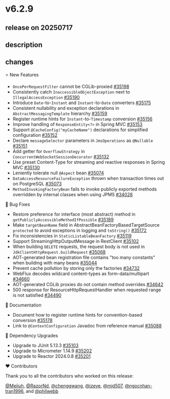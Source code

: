 # v6.2.9

## release on 20250717

## description

## changes

⭐ New Features

* <code>OncePerRequestFilter</code> cannot be CGLib-proxied <a href="https://github.com/spring-projects/spring-framework/issues/35198" data-hovercard-type="issue" data-hovercard-url="/spring-projects/spring-framework/issues/35198/hovercard">#35198</a>
* Consistently catch <code>InaccessibleObjectException</code> next to <code>IllegalAccessException</code> <a href="https://github.com/spring-projects/spring-framework/issues/35190" data-hovercard-type="issue" data-hovercard-url="/spring-projects/spring-framework/issues/35190/hovercard">#35190</a>
* Introduce <code>Date</code>-to-<code>Instant</code> and <code>Instant</code>-to-<code>Date</code> converters <a href="https://github.com/spring-projects/spring-framework/issues/35175" data-hovercard-type="issue" data-hovercard-url="/spring-projects/spring-framework/issues/35175/hovercard">#35175</a>
* Consistent nullability and exception declarations in <code>AbstractMessagingTemplate</code> hierarchy <a href="https://github.com/spring-projects/spring-framework/issues/35159" data-hovercard-type="issue" data-hovercard-url="/spring-projects/spring-framework/issues/35159/hovercard">#35159</a>
* Register runtime hints for <code>Instant</code>-to-<code>Timestamp</code> conversion <a href="https://github.com/spring-projects/spring-framework/issues/35156" data-hovercard-type="issue" data-hovercard-url="/spring-projects/spring-framework/issues/35156/hovercard">#35156</a>
* Improve handling of <code>ResponseEntity&lt;?&gt;</code> in Spring MVC <a href="https://github.com/spring-projects/spring-framework/issues/35153" data-hovercard-type="issue" data-hovercard-url="/spring-projects/spring-framework/issues/35153/hovercard">#35153</a>
* Support <code>@CacheConfig("myCacheName")</code> declarations for simplified configuration <a href="https://github.com/spring-projects/spring-framework/issues/35152" data-hovercard-type="issue" data-hovercard-url="/spring-projects/spring-framework/issues/35152/hovercard">#35152</a>
* Declare <code>messageSelector</code> parameters in <code>JmsOperations</code> as <code>@Nullable</code> <a href="https://github.com/spring-projects/spring-framework/pull/35151" data-hovercard-type="pull_request" data-hovercard-url="/spring-projects/spring-framework/pull/35151/hovercard">#35151</a>
* Add getter for <code>OverflowStrategy</code> in <code>ConcurrentWebSocketSessionDecorator</code> <a href="https://github.com/spring-projects/spring-framework/pull/35132" data-hovercard-type="pull_request" data-hovercard-url="/spring-projects/spring-framework/pull/35132/hovercard">#35132</a>
* Use preset Content-Type for streaming and reactive responses in Spring MVC <a href="https://github.com/spring-projects/spring-framework/issues/35130" data-hovercard-type="issue" data-hovercard-url="/spring-projects/spring-framework/issues/35130/hovercard">#35130</a>
* Leniently tolerate null <code>@Aspect</code> bean <a href="https://github.com/spring-projects/spring-framework/issues/35074" data-hovercard-type="issue" data-hovercard-url="/spring-projects/spring-framework/issues/35074/hovercard">#35074</a>
* <code>DataAccessResourceFailureException</code> thrown when transaction times out on PostgreSQL <a href="https://github.com/spring-projects/spring-framework/issues/35073" data-hovercard-type="issue" data-hovercard-url="/spring-projects/spring-framework/issues/35073/hovercard">#35073</a>
* <code>MethodInvokingFactoryBean</code> fails to invoke publicly exported methods overridden by internal classes when using JPMS <a href="https://github.com/spring-projects/spring-framework/issues/34028" data-hovercard-type="issue" data-hovercard-url="/spring-projects/spring-framework/issues/34028/hovercard">#34028</a>

🐞 Bug Fixes

* Restore preference for interface (most abstract) method in <code>getPubliclyAccessibleMethodIfPossible</code> <a href="https://github.com/spring-projects/spring-framework/issues/35189" data-hovercard-type="issue" data-hovercard-url="/spring-projects/spring-framework/issues/35189/hovercard">#35189</a>
* Make <code>targetBeanName</code> field in AbstractBeanFactoryBasedTargetSource <code>protected</code> to avoid exceptions in logging and <code>toString()</code> <a href="https://github.com/spring-projects/spring-framework/pull/35172" data-hovercard-type="pull_request" data-hovercard-url="/spring-projects/spring-framework/pull/35172/hovercard">#35172</a>
* Fix inconsistencies in <code>StaticListableBeanFactory</code> <a href="https://github.com/spring-projects/spring-framework/issues/35119" data-hovercard-type="issue" data-hovercard-url="/spring-projects/spring-framework/issues/35119/hovercard">#35119</a>
* Support StreamingHttpOutputMessage in RestClient <a href="https://github.com/spring-projects/spring-framework/pull/35102" data-hovercard-type="pull_request" data-hovercard-url="/spring-projects/spring-framework/pull/35102/hovercard">#35102</a>
* When building <code>DELETE</code> requests, the request body is not used in <code>JdkClientHttpRequest.buildRequest</code> <a href="https://github.com/spring-projects/spring-framework/issues/35068" data-hovercard-type="issue" data-hovercard-url="/spring-projects/spring-framework/issues/35068/hovercard">#35068</a>
* AOT-generated bean registration file contains "too many constants" when building with many beans <a href="https://github.com/spring-projects/spring-framework/issues/35044" data-hovercard-type="issue" data-hovercard-url="/spring-projects/spring-framework/issues/35044/hovercard">#35044</a>
* Prevent cache pollution by storing only the factories <a href="https://github.com/spring-projects/spring-framework/pull/34732" data-hovercard-type="pull_request" data-hovercard-url="/spring-projects/spring-framework/pull/34732/hovercard">#34732</a>
* WebFlux decodes wildcard content-types as form-data/multipart <a href="https://github.com/spring-projects/spring-framework/issues/34660" data-hovercard-type="issue" data-hovercard-url="/spring-projects/spring-framework/issues/34660/hovercard">#34660</a>
* AOT-generated CGLib proxies do not contain method overrides <a href="https://github.com/spring-projects/spring-framework/issues/34642" data-hovercard-type="issue" data-hovercard-url="/spring-projects/spring-framework/issues/34642/hovercard">#34642</a>
* 500 response for ResourceHttpRequestHandler when requested range is not satisfied <a href="https://github.com/spring-projects/spring-framework/issues/34490" data-hovercard-type="issue" data-hovercard-url="/spring-projects/spring-framework/issues/34490/hovercard">#34490</a>

📔 Documentation

* Document how to register runtime hints for convention-based conversion <a href="https://github.com/spring-projects/spring-framework/issues/35178" data-hovercard-type="issue" data-hovercard-url="/spring-projects/spring-framework/issues/35178/hovercard">#35178</a>
* Link to <code>@ContextConfiguration</code> Javadoc from reference manual <a href="https://github.com/spring-projects/spring-framework/pull/35088" data-hovercard-type="pull_request" data-hovercard-url="/spring-projects/spring-framework/pull/35088/hovercard">#35088</a>

🔨 Dependency Upgrades

* Upgrade to JUnit 5.13.3 <a href="https://github.com/spring-projects/spring-framework/issues/35103" data-hovercard-type="issue" data-hovercard-url="/spring-projects/spring-framework/issues/35103/hovercard">#35103</a>
* Upgrade to Micrometer 1.14.9 <a href="https://github.com/spring-projects/spring-framework/issues/35202" data-hovercard-type="issue" data-hovercard-url="/spring-projects/spring-framework/issues/35202/hovercard">#35202</a>
* Upgrade to Reactor 2024.0.8 <a href="https://github.com/spring-projects/spring-framework/issues/35201" data-hovercard-type="issue" data-hovercard-url="/spring-projects/spring-framework/issues/35201/hovercard">#35201</a>

❤️ Contributors

Thank you to all the contributors who worked on this release:

<a class="user-mention notranslate" data-hovercard-type="user" data-hovercard-url="/users/Meijuh/hovercard" data-octo-click="hovercard-link-click" data-octo-dimensions="link_type:self" href="https://github.com/Meijuh">@Meijuh</a>, <a class="user-mention notranslate" data-hovercard-type="user" data-hovercard-url="/users/RazorNd/hovercard" data-octo-click="hovercard-link-click" data-octo-dimensions="link_type:self" href="https://github.com/RazorNd">@RazorNd</a>, <a class="user-mention notranslate" data-hovercard-type="user" data-hovercard-url="/users/chenggwang/hovercard" data-octo-click="hovercard-link-click" data-octo-dimensions="link_type:self" href="https://github.com/chenggwang">@chenggwang</a>, <a class="user-mention notranslate" data-hovercard-type="user" data-hovercard-url="/users/izeye/hovercard" data-octo-click="hovercard-link-click" data-octo-dimensions="link_type:self" href="https://github.com/izeye">@izeye</a>, <a class="user-mention notranslate" data-hovercard-type="user" data-hovercard-url="/users/mjd507/hovercard" data-octo-click="hovercard-link-click" data-octo-dimensions="link_type:self" href="https://github.com/mjd507">@mjd507</a>, <a class="user-mention notranslate" data-hovercard-type="user" data-hovercard-url="/users/ngocnhan-tran1996/hovercard" data-octo-click="hovercard-link-click" data-octo-dimensions="link_type:self" href="https://github.com/ngocnhan-tran1996">@ngocnhan-tran1996</a>, and <a class="user-mention notranslate" data-hovercard-type="user" data-hovercard-url="/users/philwebb/hovercard" data-octo-click="hovercard-link-click" data-octo-dimensions="link_type:self" href="https://github.com/philwebb">@philwebb</a>

